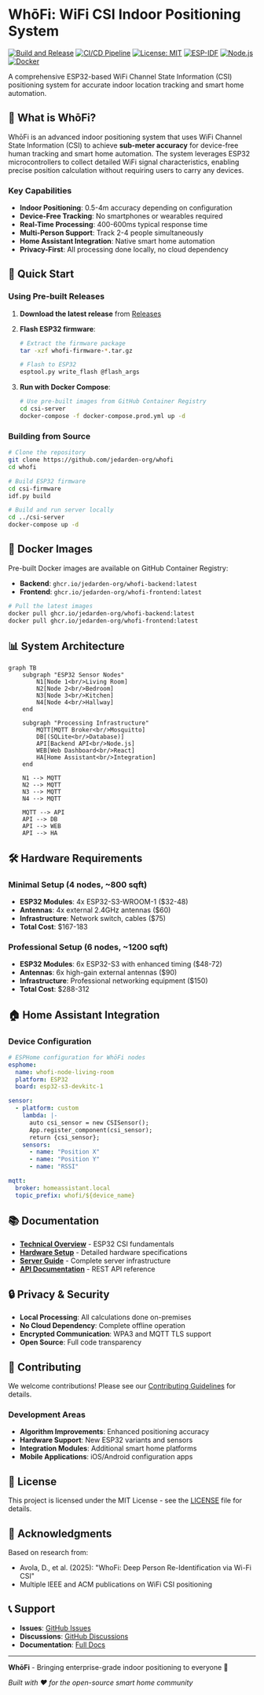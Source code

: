 # WhōFi: WiFi CSI Indoor Positioning System

[![Build and Release](https://github.com/jedarden-org/whofi/actions/workflows/build-and-release.yaml/badge.svg)](https://github.com/jedarden-org/whofi/actions/workflows/build-and-release.yaml)
[![CI/CD Pipeline](https://github.com/jedarden-org/whofi/actions/workflows/ci-cd.yaml/badge.svg)](https://github.com/jedarden-org/whofi/actions/workflows/ci-cd.yaml)
[![License: MIT](https://img.shields.io/badge/License-MIT-yellow.svg)](https://opensource.org/licenses/MIT)
[![ESP-IDF](https://img.shields.io/badge/ESP--IDF-v5.1.2-blue)](https://github.com/espressif/esp-idf)
[![Node.js](https://img.shields.io/badge/Node.js-v18-green)](https://nodejs.org/)
[![Docker](https://img.shields.io/badge/Docker-Ready-blue)](https://www.docker.com/)

A comprehensive ESP32-based WiFi Channel State Information (CSI) positioning system for accurate indoor location tracking and smart home automation.

## 🎯 What is WhōFi?

WhōFi is an advanced indoor positioning system that uses WiFi Channel State Information (CSI) to achieve **sub-meter accuracy** for device-free human tracking and smart home automation. The system leverages ESP32 microcontrollers to collect detailed WiFi signal characteristics, enabling precise position calculation without requiring users to carry any devices.

### Key Capabilities

- **Indoor Positioning**: 0.5-4m accuracy depending on configuration
- **Device-Free Tracking**: No smartphones or wearables required  
- **Real-Time Processing**: 400-600ms typical response time
- **Multi-Person Support**: Track 2-4 people simultaneously
- **Home Assistant Integration**: Native smart home automation
- **Privacy-First**: All processing done locally, no cloud dependency

## 🚀 Quick Start

### Using Pre-built Releases

1. **Download the latest release** from [Releases](https://github.com/jedarden-org/whofi/releases)
2. **Flash ESP32 firmware**:
   ```bash
   # Extract the firmware package
   tar -xzf whofi-firmware-*.tar.gz
   
   # Flash to ESP32
   esptool.py write_flash @flash_args
   ```

3. **Run with Docker Compose**:
   ```bash
   # Use pre-built images from GitHub Container Registry
   cd csi-server
   docker-compose -f docker-compose.prod.yml up -d
   ```

### Building from Source

```bash
# Clone the repository
git clone https://github.com/jedarden-org/whofi
cd whofi

# Build ESP32 firmware
cd csi-firmware
idf.py build

# Build and run server locally
cd ../csi-server
docker-compose up -d
```

## 🐳 Docker Images

Pre-built Docker images are available on GitHub Container Registry:

- **Backend**: `ghcr.io/jedarden-org/whofi-backend:latest`
- **Frontend**: `ghcr.io/jedarden-org/whofi-frontend:latest`

```bash
# Pull the latest images
docker pull ghcr.io/jedarden-org/whofi-backend:latest
docker pull ghcr.io/jedarden-org/whofi-frontend:latest
```

## 📊 System Architecture

```mermaid
graph TB
    subgraph "ESP32 Sensor Nodes"
        N1[Node 1<br/>Living Room]
        N2[Node 2<br/>Bedroom]
        N3[Node 3<br/>Kitchen]
        N4[Node 4<br/>Hallway]
    end
    
    subgraph "Processing Infrastructure"
        MQTT[MQTT Broker<br/>Mosquitto]
        DB[(SQLite<br/>Database)]
        API[Backend API<br/>Node.js]
        WEB[Web Dashboard<br/>React]
        HA[Home Assistant<br/>Integration]
    end
    
    N1 --> MQTT
    N2 --> MQTT
    N3 --> MQTT
    N4 --> MQTT
    
    MQTT --> API
    API --> DB
    API --> WEB
    API --> HA
```

## 🛠️ Hardware Requirements

### Minimal Setup (4 nodes, ~800 sqft)
- **ESP32 Modules**: 4x ESP32-S3-WROOM-1 ($32-48)
- **Antennas**: 4x external 2.4GHz antennas ($60)
- **Infrastructure**: Network switch, cables ($75)
- **Total Cost**: $167-183

### Professional Setup (6 nodes, ~1200 sqft)
- **ESP32 Modules**: 6x ESP32-S3 with enhanced timing ($48-72)
- **Antennas**: 6x high-gain external antennas ($90)
- **Infrastructure**: Professional networking equipment ($150)
- **Total Cost**: $288-312

## 🏠 Home Assistant Integration

### Device Configuration

```yaml
# ESPHome configuration for WhōFi nodes
esphome:
  name: whofi-node-living-room
  platform: ESP32
  board: esp32-s3-devkitc-1

sensor:
  - platform: custom
    lambda: |-
      auto csi_sensor = new CSISensor();
      App.register_component(csi_sensor);
      return {csi_sensor};
    sensors:
      - name: "Position X"
      - name: "Position Y"
      - name: "RSSI"

mqtt:
  broker: homeassistant.local
  topic_prefix: whofi/${device_name}
```

## 📚 Documentation

- **[Technical Overview](esp32_csi/docs/ESP32_CSI_Technical_Overview.md)** - ESP32 CSI fundamentals
- **[Hardware Setup](esp32_csi/specs/Hardware_Requirements.md)** - Detailed hardware specifications
- **[Server Guide](csi-server/README.md)** - Complete server infrastructure
- **[API Documentation](csi-server/backend/README.md)** - REST API reference

## 🔒 Privacy & Security

- **Local Processing**: All calculations done on-premises
- **No Cloud Dependency**: Complete offline operation
- **Encrypted Communication**: WPA3 and MQTT TLS support
- **Open Source**: Full code transparency

## 🤝 Contributing

We welcome contributions! Please see our [Contributing Guidelines](CONTRIBUTING.md) for details.

### Development Areas
- **Algorithm Improvements**: Enhanced positioning accuracy
- **Hardware Support**: New ESP32 variants and sensors
- **Integration Modules**: Additional smart home platforms
- **Mobile Applications**: iOS/Android configuration apps

## 📄 License

This project is licensed under the MIT License - see the [LICENSE](LICENSE) file for details.

## 🙏 Acknowledgments

Based on research from:
- Avola, D., et al. (2025): "WhoFi: Deep Person Re-Identification via Wi-Fi CSI" 
- Multiple IEEE and ACM publications on WiFi CSI positioning

## 📞 Support

- **Issues**: [GitHub Issues](https://github.com/jedarden-org/whofi/issues)
- **Discussions**: [GitHub Discussions](https://github.com/jedarden-org/whofi/discussions)
- **Documentation**: [Full Docs](https://github.com/jedarden-org/whofi/tree/main/docs)

---

**WhōFi** - Bringing enterprise-grade indoor positioning to everyone 🚀

*Built with ❤️ for the open-source smart home community*
